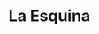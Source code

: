 ---
title: "La Esquina"
url: /ciudad-autonoma-de-buenos-aires/la-esquina-avenida-eva-peron/
shop: Betten
---